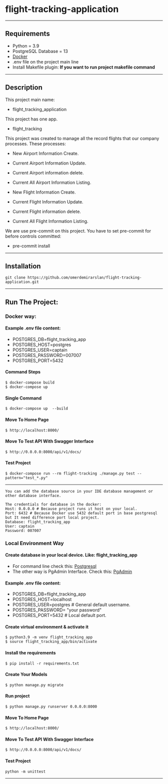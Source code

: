 # flight-tracking-application

---

## Requirements
* Python = 3.9
* PostgreSQL Database = 13
* [Docker](https://www.docker.com/)
* .env file on the project main line
* Install Makefile plugin: **If you want to run project makefile command**
---

## Description

This project main name:
* flight_tracking_application

This project has one app.
* flight_tracking


This project was created to manage all the record flights that our company processes. These processes:

* New Airport Information Create.
* Current Airport Information Update.
* Current Airport information delete.
* Current All Airport Information Listing.

* New Flight Information Create.
* Current Flight Information Update.
* Current Flight information delete.
* Current All Flight Information Listing.


We are use pre-commit on this project. You have to set pre-commit for before controls committed:
* pre-commit install
---

## Installation
    git clone https://github.com/omerdemirarslan/flight-tracking-application.git
---

## Run The Project:

### Docker way:

#### Example .env file content:

* POSTGRES_DB=flight_tracking_app
* POSTGRES_HOST=postgres
* POSTGRES_USER=captain
* POSTGRES_PASSWORD=007007
* POSTGRES_PORT=5432


#### Command Steps

```shell
$ docker-compose build
$ docker-compose up
```

#### Single Command

```shell
$ docker-compose up  --build
```


#### Move To Home Page

```shell
$ http://localhost:8000/
```


#### Move To Test API With Swagger Interface

```shell
$ http://0.0.0.0:8000/api/v1/docs/
```

#### Test Project

```shell
$ docker-compose run --rm flight-tracking ./manage.py test --pattern="test_*.py"
```
---

```text
You can add the database source in your IDE database management or other database interface.

The credentials for database in the docker:
Host: 0.0.0.0 # Because project runs ıt host on your local.
Port: 6432 # Because Docker use 5432 default port in base postgresql but It need difference port local project.
Database: flight_tracking_app
User: captain
Password: 007007
```

### Local Environment Way

#### Create database in your local device. Like: **flight_tracking_app**

* For command line check this: [Postgresql](https://www.postgresql.org/docs/13/tutorial-createdb.html)
* The other way is PgAdmin Interface. Check this:
[PgAdmin](https://www.postgresqltutorial.com/postgresql-administration/postgresql-create-database/)

#### Example .env file content:

* POSTGRES_DB=flight_tracking_app
* POSTGRES_HOST=localhost
* POSTGRES_USER=postgres # General default username.
* POSTGRES_PASSWORD= "your password"
* POSTGRES_PORT=5432 # Local default port.


#### Create virtual environment & activate it
```shell
$ python3.9 -m venv flight_tracking_app
$ source flight_tracking_app/bin/activate
```

#### Install the requirements

```shell
$ pip install -r requirements.txt
```

#### Create Your Models

```shell
$ python manage.py migrate
```

#### Run project

```shell
$ python manage.py runserver 0.0.0.0:8000
```

#### Move To Home Page

```shell
$ http://localhost:8000/
```

#### Move To Test API With Swagger Interface

```shell
$ http://0.0.0.0:8000/api/v1/docs/
```

#### Test Project

```shell
python -m unittest
```
---
